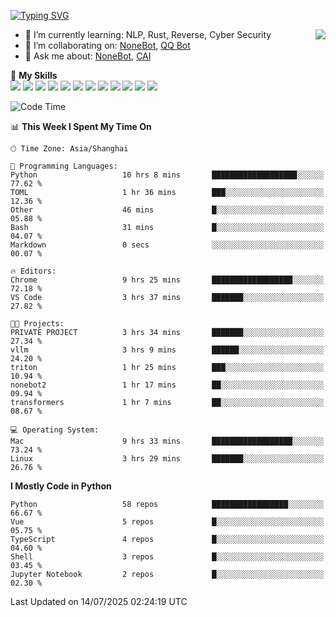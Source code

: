 [![Typing SVG](https://readme-typing-svg.herokuapp.com?size=25&duration=2500&color=8C43EA&vCenter=true&width=200&height=40&lines=Hi+there+%F0%9F%91%8B%F0%9F%8F%BB;I'm+yanyongyu)](https://git.io/typing-svg)

<a href="#">
  <img align="right" src="https://github-readme-stats.vercel.app/api?username=yanyongyu&count_private=true&show_icons=true&bg_color=15,f2f7fd,E0EAFC" />
</a>

- 🌱 I’m currently learning: NLP, Rust, Reverse, Cyber Security
- 👯 I’m collaborating on: [NoneBot](https://github.com/nonebot), [QQ Bot](https://github.com/Mrs4s/go-cqhttp)
- 💬 Ask me about: [NoneBot](https://github.com/nonebot), [CAI](https://github.com/cscs181/CAI)

🌟 **My Skills**  
![](https://img.shields.io/badge/-Python-3e74a2?style=flat-square&logo=Python&logoColor=fff)
![](https://img.shields.io/badge/-TypeScript-3178C6?style=flat-square&logo=TypeScript&logoColor=fff)
![](https://img.shields.io/badge/-Vue-4fc08d?style=flat-square&logo=Vue.js&logoColor=fff)
![](https://img.shields.io/badge/-React-2d98ce?style=flat-square&logo=React&logoColor=fff)
![](https://img.shields.io/badge/-FastAPI-009688?style=flat-square&logo=FastAPI&logoColor=fff)
![](https://img.shields.io/badge/-Linux-000000?style=flat-square&logo=Linux&logoColor=fff)
![](https://img.shields.io/badge/-Docker-2496ED?style=flat-square&logo=Docker&logoColor=fff)
![](https://img.shields.io/badge/-Kubernetes-326CE5?style=flat-square&logo=Kubernetes&logoColor=fff)
![](https://img.shields.io/badge/-GitHub%20Actions-2088FF?style=flat-square&logo=GitHubActions&logoColor=fff)
![](https://img.shields.io/badge/-PostgreSQL-4169E1?style=flat-square&logo=PostgreSQL&logoColor=fff)
![](https://img.shields.io/badge/-Redis-DC382D?style=flat-square&logo=Redis&logoColor=fff)
![](https://img.shields.io/badge/-MongoDB-47A248?style=flat-square&logo=MongoDB&logoColor=fff)

<!--START_SECTION:waka-->
![Code Time](http://img.shields.io/badge/Code%20Time-7%2C728%20hrs%2029%20mins-blue)

📊 **This Week I Spent My Time On** 

```text
🕑︎ Time Zone: Asia/Shanghai

💬 Programming Languages: 
Python                   10 hrs 8 mins       ███████████████████░░░░░░   77.62 % 
TOML                     1 hr 36 mins        ███░░░░░░░░░░░░░░░░░░░░░░   12.36 % 
Other                    46 mins             █░░░░░░░░░░░░░░░░░░░░░░░░   05.88 % 
Bash                     31 mins             █░░░░░░░░░░░░░░░░░░░░░░░░   04.07 % 
Markdown                 0 secs              ░░░░░░░░░░░░░░░░░░░░░░░░░   00.07 % 

🔥 Editors: 
Chrome                   9 hrs 25 mins       ██████████████████░░░░░░░   72.18 % 
VS Code                  3 hrs 37 mins       ███████░░░░░░░░░░░░░░░░░░   27.82 % 

🐱‍💻 Projects: 
PRIVATE PROJECT          3 hrs 34 mins       ███████░░░░░░░░░░░░░░░░░░   27.34 % 
vllm                     3 hrs 9 mins        ██████░░░░░░░░░░░░░░░░░░░   24.20 % 
triton                   1 hr 25 mins        ███░░░░░░░░░░░░░░░░░░░░░░   10.94 % 
nonebot2                 1 hr 17 mins        ██░░░░░░░░░░░░░░░░░░░░░░░   09.94 % 
transformers             1 hr 7 mins         ██░░░░░░░░░░░░░░░░░░░░░░░   08.67 % 

💻 Operating System: 
Mac                      9 hrs 33 mins       ██████████████████░░░░░░░   73.24 % 
Linux                    3 hrs 29 mins       ███████░░░░░░░░░░░░░░░░░░   26.76 % 
```

**I Mostly Code in Python** 

```text
Python                   58 repos            █████████████████░░░░░░░░   66.67 % 
Vue                      5 repos             █░░░░░░░░░░░░░░░░░░░░░░░░   05.75 % 
TypeScript               4 repos             █░░░░░░░░░░░░░░░░░░░░░░░░   04.60 % 
Shell                    3 repos             █░░░░░░░░░░░░░░░░░░░░░░░░   03.45 % 
Jupyter Notebook         2 repos             █░░░░░░░░░░░░░░░░░░░░░░░░   02.30 % 
```




 Last Updated on 14/07/2025 02:24:19 UTC
<!--END_SECTION:waka-->
